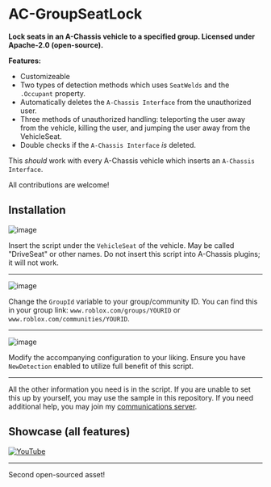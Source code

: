 # AC-GroupSeatLock
**Lock seats in an A-Chassis vehicle to a specified group. Licensed under Apache-2.0 (open-source).**

**Features:**
* Customizeable
* Two types of detection methods which uses `SeatWelds` and the `.Occupant` property.
* Automatically deletes the `A-Chassis Interface` from the unauthorized user.
* Three methods of unauthorized handling: teleporting the user away from the vehicle, killing the user, and jumping the user away from the VehicleSeat.
* Double checks if the `A-Chassis Interface` *is* deleted.


This *should* work with every A-Chassis vehicle which inserts an `A-Chassis Interface`.

All contributions are welcome!

## Installation

![image](https://github.com/user-attachments/assets/1f503dd9-a6d1-4a1e-acc5-690a55e347d1)

Insert the script under the `VehicleSeat` of the vehicle. May be called "DriveSeat" or other names. 
Do not insert this script into A-Chassis plugins; it will not work.

---

![image](https://github.com/user-attachments/assets/d0432b6f-fd53-495d-9d09-f5010849e331)

Change the `GroupId` variable to your group/community ID. 
You can find this in your group link: `www.roblox.com/groups/YOURID` or `www.roblox.com/communities/YOURID`.

---

![image](https://github.com/user-attachments/assets/06e31cd4-1dad-438a-af61-60535bb11764)

Modify the accompanying configuration to your liking. Ensure you have `NewDetection` enabled to utilize full benefit of this script.

---


All the other information you need is in the script. If you are unable to set this up by yourself, you may use the sample in this repository. If you need additional help, you may join my [communications server](https://illinois-roadbuff.github.io/to/dis-primary).

## Showcase (all features)
[![YouTube](http://i.ytimg.com/vi/003UnVzvEI4/hqdefault.jpg)](https://www.youtube.com/watch?v=003UnVzvEI4)

---

Second open-sourced asset!
